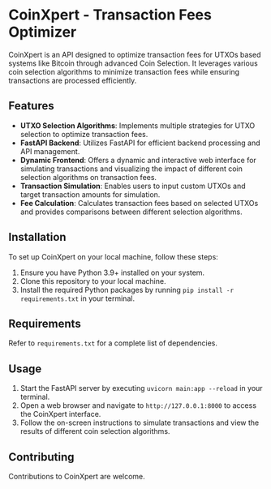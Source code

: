 # CoinXpert - Transaction Fees Optimizer

CoinXpert is an API designed to optimize transaction fees for UTXOs based systems like Bitcoin through advanced Coin Selection. It leverages various coin selection algorithms to minimize transaction fees while ensuring transactions are processed efficiently.

## Features

- **UTXO Selection Algorithms**: Implements multiple strategies for UTXO selection to optimize transaction fees.
- **FastAPI Backend**: Utilizes FastAPI for efficient backend processing and API management.
- **Dynamic Frontend**: Offers a dynamic and interactive web interface for simulating transactions and visualizing the impact of different coin selection algorithms on transaction fees.
- **Transaction Simulation**: Enables users to input custom UTXOs and target transaction amounts for simulation.
- **Fee Calculation**: Calculates transaction fees based on selected UTXOs and provides comparisons between different selection algorithms.

## Installation

To set up CoinXpert on your local machine, follow these steps:

1. Ensure you have Python 3.9+ installed on your system.
2. Clone this repository to your local machine.
3. Install the required Python packages by running `pip install -r requirements.txt` in your terminal.

## Requirements

Refer to `requirements.txt` for a complete list of dependencies.

## Usage

1. Start the FastAPI server by executing `uvicorn main:app --reload` in your terminal.
2. Open a web browser and navigate to `http://127.0.0.1:8000` to access the CoinXpert interface.
3. Follow the on-screen instructions to simulate transactions and view the results of different coin selection algorithms.

## Contributing

Contributions to CoinXpert are welcome.